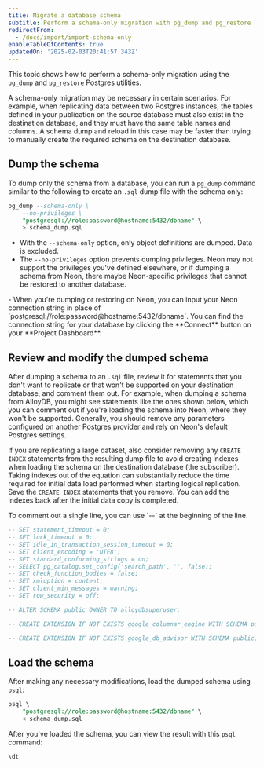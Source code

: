 ```yaml
---
title: Migrate a database schema
subtitle: Perform a schema-only migration with pg_dump and pg_restore
redirectFrom:
  - /docs/import/import-schema-only
enableTableOfContents: true
updatedOn: '2025-02-03T20:41:57.343Z'
---
```


This topic shows how to perform a schema-only migration using the `pg_dump` and `pg_restore` Postgres utilities.

A schema-only migration may be necessary in certain scenarios. For example, when replicating data between two Postgres instances, the tables defined in your publication on the source database must also exist in the destination database, and they must have the same table names and columns. A schema dump and reload in this case may be faster than trying to manually create the required schema on the destination database.

<Steps>

## Dump the schema

To dump only the schema from a database, you can run a `pg_dump` command similar to the following to create an `.sql` dump file with the schema only:

```sql
pg_dump --schema-only \
	--no-privileges \
	"postgresql://role:password@hostname:5432/dbname" \
	> schema_dump.sql
```

- With the `--schema-only` option, only object definitions are dumped. Data is excluded.
- The `--no-privileges` option prevents dumping privileges. Neon may not support the privileges you've defined elsewhere, or if dumping a schema from Neon, there maybe Neon-specific privileges that cannot be restored to another database.

<Admonition type="tip">
- When you're dumping or restoring on Neon, you can input your Neon connection string in place of `postgresql://role:password@hostname:5432/dbname`. You can find the connection string for your database by clicking the **Connect** button on your **Project Dashboard**.
</Admonition>

## Review and modify the dumped schema

After dumping a schema to an `.sql` file, review it for statements that you don't want to replicate or that won't be supported on your destination database, and comment them out. For example, when dumping a schema from AlloyDB, you might see statements like the ones shown below, which you can comment out if you're loading the schema into Neon, where they won't be supported. Generally, you should remove any parameters configured on another Postgres provider and rely on Neon's default Postgres settings.

If you are replicating a large dataset, also consider removing any `CREATE INDEX` statements from the resulting dump file to avoid creating indexes when loading the schema on the destination database (the subscriber). Taking indexes out of the equation can substantially reduce the time required for initial data load performed when starting logical replication. Save the `CREATE INDEX` statements that you remove. You can add the indexes back after the initial data copy is completed.

<Admonition type="note">
To comment out a single line, you can use `--` at the beginning of the line.
</Admonition>

```sql
-- SET statement_timeout = 0;
-- SET lock_timeout = 0;
-- SET idle_in_transaction_session_timeout = 0;
-- SET client_encoding = 'UTF8';
-- SET standard_conforming_strings = on;
-- SELECT pg_catalog.set_config('search_path', '', false);
-- SET check_function_bodies = false;
-- SET xmloption = content;
-- SET client_min_messages = warning;
-- SET row_security = off;

-- ALTER SCHEMA public OWNER TO alloydbsuperuser;

-- CREATE EXTENSION IF NOT EXISTS google_columnar_engine WITH SCHEMA public;

-- CREATE EXTENSION IF NOT EXISTS google_db_advisor WITH SCHEMA public;
```

## Load the schema

After making any necessary modifications, load the dumped schema using `psql`:

```sql
psql \
	"postgresql://role:password@hostname:5432/dbname" \
	< schema_dump.sql
```

After you've loaded the schema, you can view the result with this `psql` command:

```sql
\dt
```

</Steps>

